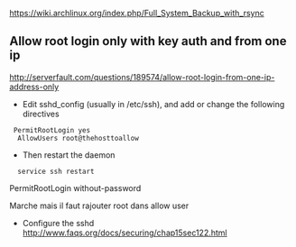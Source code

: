 https://wiki.archlinux.org/index.php/Full_System_Backup_with_rsync

## Allow root login only with key auth and from one ip

http://serverfault.com/questions/189574/allow-root-login-from-one-ip-address-only

* Edit sshd_config (usually in /etc/ssh), and add or change the following directives

```
 PermitRootLogin yes
  AllowUsers root@thehosttoallow
```

* Then restart the daemon

```
  service ssh restart

```

PermitRootLogin without-password

Marche mais il faut rajouter root dans allow user

* Configure the sshd  
http://www.faqs.org/docs/securing/chap15sec122.html

